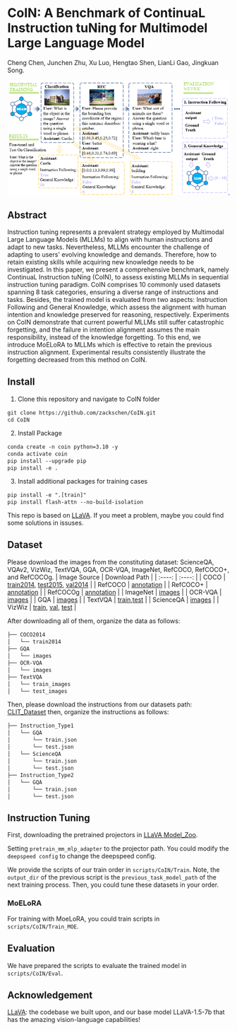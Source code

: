 # CoIN: A Benchmark of ContinuaL Instruction tuNing for Multimodel Large Language Model

Cheng Chen, Junchen Zhu, Xu Luo, Hengtao Shen, LianLi Gao, Jingkuan Song.

<img src="./assets/architecture.png">

## Abstract
Instruction tuning represents a prevalent strategy employed by Multimodal Large Language Models (MLLMs) to align with human instructions and adapt to new tasks. Nevertheless, MLLMs encounter the challenge of adapting to users' evolving knowledge and demands. Therefore, how to retain existing skills while acquiring new knowledge needs to be investigated. In this paper, we present a comprehensive benchmark, namely ContinuaL Instruction tuNing (CoIN), to assess existing MLLMs in sequential instruction tuning paradigm. CoIN comprises 10 commonly used datasets spanning 8 task categories, ensuring a diverse range of instructions and tasks. Besides, the trained model is evaluated from two aspects: Instruction Following and General Knowledge, which assess the alignment with human intention and knowledge preserved for reasoning, respectively. Experiments on CoIN demonstrate that current powerful MLLMs still suffer catastrophic forgetting, and the failure in intention alignment assumes the main responsibility, instead of the knowledge forgetting. To this end, we introduce MoELoRA to MLLMs which is effective to retain the previous instruction alignment. Experimental results consistently illustrate the forgetting decreased from this method on CoIN.

## Install
1. Clone this repository and navigate to CoIN folder
``` 
git clone https://github.com/zackschen/CoIN.git
cd CoIN 
```
2. Install Package
```
conda create -n coin python=3.10 -y
conda activate coin
pip install --upgrade pip
pip install -e .
```

3. Install additional packages for training cases
```
pip install -e ".[train]"
pip install flash-attn --no-build-isolation
```

This repo is based on [LLaVA](https://github.com/haotian-liu/LLaVA). 
If you meet a problem, maybe you could find some solutions in issuses.

## Dataset
Please download the images from the constituting dataset: ScienceQA, VQAv2, VizWiz, TextVQA, GQA, OCR-VQA, ImageNet, RefCOCO, RefCOCO+, and RefCOCOg.
|  Image Source   | Download Path  |
|  :----:  | :----:  |
| COCO | [train2014](http://images.cocodataset.org/zips/train2014.zip), [test2015](http://images.cocodataset.org/zips/test2015.zip), [val2014](http://images.cocodataset.org/zips/val2014.zip) |
| RefCOCO  | [annotation](https://bvisionweb1.cs.unc.edu/licheng/referit/data/refcoco.zip) | 
| RefCOCO+  | [annotation](https://bvisionweb1.cs.unc.edu/licheng/referit/data/refcoco+.zip) | 
| RefCOCOg  | [annotation](https://bvisionweb1.cs.unc.edu/licheng/referit/data/refcocog.zip) | 
| ImageNet  | [images](https://image-net.org/challenges/LSVRC/index.php) | 
| OCR-VQA  | [images](https://drive.google.com/drive/folders/1_GYPY5UkUy7HIcR0zq3ZCFgeZN7BAfm_) | 
| GQA  | [images](https://downloads.cs.stanford.edu/nlp/data/gqa/images.zip) | 
| TextVQA  | [train](https://dl.fbaipublicfiles.com/textvqa/images/train_val_images.zip),[test](https://dl.fbaipublicfiles.com/textvqa/images/test_images.zip) | 
| ScienceQA  | [images](https://drive.google.com/drive/folders/1w8imCXWYn2LxajmGeGH_g5DaL2rabHev) | 
| VizWiz  | [train](https://vizwiz.cs.colorado.edu/VizWiz_final/images/train.zip), [val](https://vizwiz.cs.colorado.edu/VizWiz_final/images/val.zip), [test](https://vizwiz.cs.colorado.edu/VizWiz_final/images/test.zip) | 

After downloading all of them, organize the data as follows:
```
├── COCO2014
│   └── train2014
├── GQA
│   └── images
├── OCR-VQA
│   └── images
├── TextVQA
│   └── train_images
│   └── test_images
```

Then, please download the instructions from our datasets path: [CLIT_Dataset](https://huggingface.co/datasets/Zacks-Chen/CLIT/tree/main)
then, organize the instructions as follows:
```
├── Instruction_Type1
│   └── GQA
│       └── train.json
│       └── test.json
│   └── ScienceQA
│       └── train.json
│       └── test.json
├── Instruction_Type2
│   └── GQA
│       └── train.json
│       └── test.json
```

## Instruction Tuning
First, downloading the pretrained projectors in [LLaVA Model_Zoo](https://github.com/haotian-liu/LLaVA/blob/main/docs/MODEL_ZOO.md).

Setting `pretrain_mm_mlp_adapter` to the projector path.
You could modify the `deepspeed config` to change the deepspeed config.

We provide the scripts of our train order in `scripts/CoIN/Train`.
Note, the `output_dir` of the previous script is the `previous_task_model_path` of the next training process.
Then, you could tune these datasets in your order.

### MoELoRA
For training with MoeLoRA, you could train scripts in `scripts/CoIN/Train_MOE`.

## Evaluation
We have prepared the scripts to evaluate the trained model in `scripts/CoIN/Eval`.

## Acknowledgement
[LLaVA](https://github.com/haotian-liu/LLaVA): the codebase we built upon, and our base model LLaVA-1.5-7b that has the amazing vision-language capabilities!
